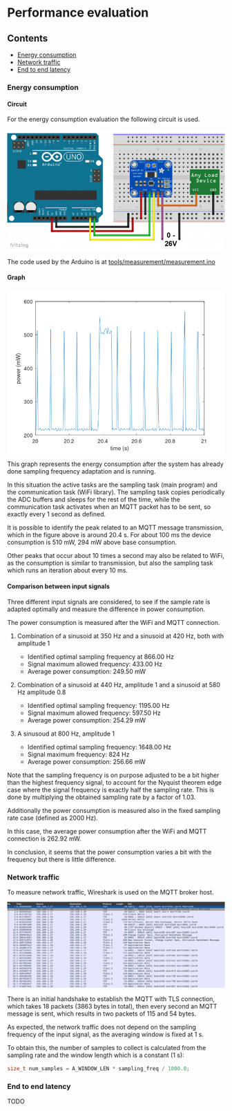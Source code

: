 # Performance evaluation

## Contents

- [Energy consumption](#energy-consumption)
- [Network traffic](#network-traffic)
- [End to end latency](#end-to-end-latency)

### Energy consumption

#### Circuit

For the energy consumption evaluation the following circuit is used.

![Circuit](../res/measurement_circuit.png "Power measurement circuit")

The code used by the Arduino is at [tools/measurement/measurement.ino](../tools/measurement/measurement.ino)

#### Graph

![Energy graph](../res/measurements/adaptive_350+420.png "Energy graph")

This graph represents the energy consumption after the system has already done sampling frequency adaptation and is running.

In this situation the active tasks are the sampling task (main program) and the communication task (WiFi library).
The sampling task copies periodically the ADC buffers and sleeps for the rest of the time, while the communication task activates when an MQTT packet has to be sent, so exactly every 1 second as defined.

It is possible to identify the peak related to an MQTT message transmission, which in the figure above is around 20.4 s. For about 100 ms the device consumption is 510 mW, 294 mW above base consumption.

Other peaks that occur about 10 times a second may also be related to WiFi, as the consumption is similar to transmission, but also the sampling task which runs an iteration about every 10 ms.

#### Comparison between input signals

Three different input signals are considered, to see if the sample rate is adapted optimally and measure the difference in power consumption.

The power consumption is measured after the WiFi and MQTT connection.

1. Combination of a sinusoid at 350 Hz and a sinusoid at 420 Hz, both with amplitude 1

	- Identified optimal sampling frequency at 866.00 Hz
	- Signal maximum allowed frequency: 433.00 Hz
	- Average power consumption: 249.50 mW

2. Combination of a sinusoid at 440 Hz, amplitude 1 and a sinusoid at 580 Hz amplitude 0.8

	- Identified optimal sampling frequency: 1195.00 Hz
	- Signal maximum allowed frequency: 597.50 Hz
	- Average power consumption: 254.29 mW

3. A sinusoud at 800 Hz, amplitude 1

	- Identified optimal sampling frequency: 1648.00 Hz
	- Signal maximum frequency: 824 Hz
	- Average power consumption: 256.66 mW

Note that the sampling frequency is on purpose adjusted to be a bit higher than the highest frequency signal, to account for the Nyquist theorem edge case where the signal frequency is exactly half the sampling rate. This is done by multiplying the obtained sampling rate by a factor of 1.03.

Additionally the power consumption is measured also in the fixed sampling rate case (defined as 2000 Hz).

In this case, the average power consumption after the WiFi and MQTT connection is 262.92 mW.

In conclusion, it seems that the power consumption varies a bit with the frequency but there is little difference.

### Network traffic

To measure network traffic, Wireshark is used on the MQTT broker host.

![MQTT traffic](../res/mqtt_traffic.png "MQTT traffic")

There is an initial handshake to establish the MQTT with TLS connection, which takes 18 packets (3863 bytes in total), then every second an MQTT message is sent, which results in two packets of 115 and 54 bytes.

As expected, the network traffic does not depend on the sampling frequency of the input signal, as the averaging window is fixed at 1 s.

To obtain this, the number of samples to collect is calculated from the sampling rate and the window length which is a constant (1 s):

```c
size_t num_samples = A_WINDOW_LEN * sampling_freq / 1000.0;
```

### End to end latency

TODO

